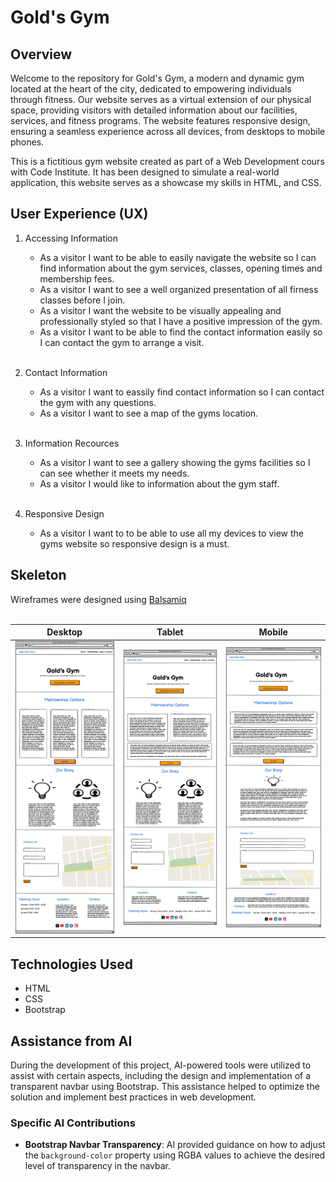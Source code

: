 # Gold's Gym

## Overview
Welcome to the repository for Gold's Gym, a modern and dynamic gym located at the heart of the city, dedicated to empowering individuals through fitness. Our website serves as a virtual extension of our physical space, providing visitors with detailed information about our facilities, services, and fitness programs. The website features responsive design, ensuring a seamless experience across all devices, from desktops to mobile phones.

This is a fictitious gym website created as part of a Web Development cours with Code Institute. It has been designed to simulate a real-world application, this website serves as a showcase my skills in HTML, and CSS.

## User Experience (UX)
1. Accessing Information
    * As a visitor I want to be able to easily navigate the website so I can find information about the gym services, classes, opening times and membership fees.
    * As a visitor I want to see a well organized presentation of all firness classes before I join.
    * As a visitor I want the website to be visually appealing and professionally styled so that I have a positive impression of the gym.
    * As a visitor I want to be able to find the contact information easily so I can contact the gym to arrange a visit.<br><br>

2. Contact Information
    * As a visitor I want to eassily find contact information so I can contact the gym with any questions.
    * As a visitor I want to see a map of the gyms location.<br><br>

3. Information Recources
    * As a visitor I want to see a gallery showing the gyms facilities so I can see whether it meets my needs.
    * As a visitor I would like to information about the gym staff.<br><br>

4. Responsive Design
    * As a visitor I want to to be able to use all my devices to view the gyms website so responsive design is a must.

## Skeleton
Wireframes were designed using [Balsamiq](https://balsamiq.cloud/#)
<br><br>

| Desktop | Tablet | Mobile |
|---------|------|--------|
| ![Desktop](assets/wireframes/desktop.png) | ![Tablet](assets/wireframes/tablet.png) | ![Mobile](assets/wireframes/mobile.png) |

## Technologies Used
- HTML
- CSS
- Bootstrap

## Assistance from AI
During the development of this project, AI-powered tools were utilized to assist with certain aspects, including the design and implementation of a transparent navbar using Bootstrap. This assistance helped to optimize the solution and implement best practices in web development.

### Specific AI Contributions
- **Bootstrap Navbar Transparency**: AI provided guidance on how to adjust the `background-color` property using RGBA values to achieve the desired level of transparency in the navbar.



